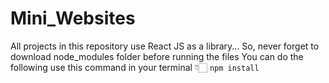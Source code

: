 # Mini_Websites

All projects in this repository use React JS as a library...
So, never forget to download node_modules folder before running the files
You can do the following use this command in your terminal 👇🏻
`npm install`
